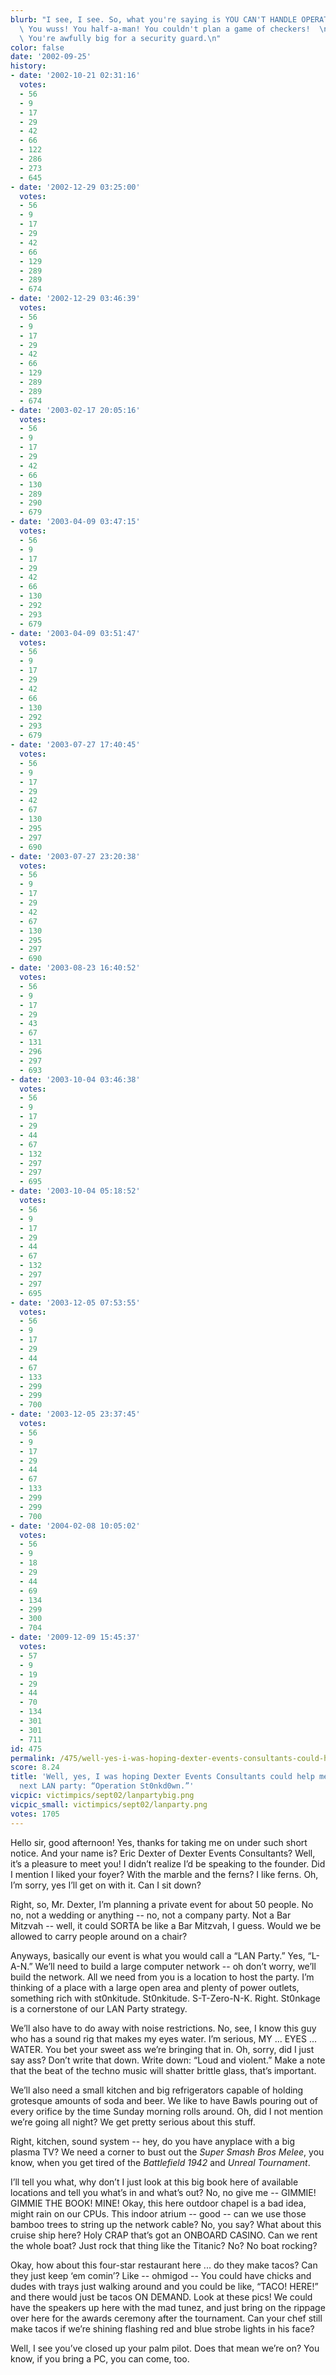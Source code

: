 ```yaml
---
blurb: "I see, I see. So, what you're saying is YOU CAN'T HANDLE OPERATION ST0NKDOWN!?\
  \ You wuss! You half-a-man! You couldn't plan a game of checkers!  \n Whoa, hello.\
  \ You're awfully big for a security guard.\n"
color: false
date: '2002-09-25'
history:
- date: '2002-10-21 02:31:16'
  votes:
  - 56
  - 9
  - 17
  - 29
  - 42
  - 66
  - 122
  - 286
  - 273
  - 645
- date: '2002-12-29 03:25:00'
  votes:
  - 56
  - 9
  - 17
  - 29
  - 42
  - 66
  - 129
  - 289
  - 289
  - 674
- date: '2002-12-29 03:46:39'
  votes:
  - 56
  - 9
  - 17
  - 29
  - 42
  - 66
  - 129
  - 289
  - 289
  - 674
- date: '2003-02-17 20:05:16'
  votes:
  - 56
  - 9
  - 17
  - 29
  - 42
  - 66
  - 130
  - 289
  - 290
  - 679
- date: '2003-04-09 03:47:15'
  votes:
  - 56
  - 9
  - 17
  - 29
  - 42
  - 66
  - 130
  - 292
  - 293
  - 679
- date: '2003-04-09 03:51:47'
  votes:
  - 56
  - 9
  - 17
  - 29
  - 42
  - 66
  - 130
  - 292
  - 293
  - 679
- date: '2003-07-27 17:40:45'
  votes:
  - 56
  - 9
  - 17
  - 29
  - 42
  - 67
  - 130
  - 295
  - 297
  - 690
- date: '2003-07-27 23:20:38'
  votes:
  - 56
  - 9
  - 17
  - 29
  - 42
  - 67
  - 130
  - 295
  - 297
  - 690
- date: '2003-08-23 16:40:52'
  votes:
  - 56
  - 9
  - 17
  - 29
  - 43
  - 67
  - 131
  - 296
  - 297
  - 693
- date: '2003-10-04 03:46:38'
  votes:
  - 56
  - 9
  - 17
  - 29
  - 44
  - 67
  - 132
  - 297
  - 297
  - 695
- date: '2003-10-04 05:18:52'
  votes:
  - 56
  - 9
  - 17
  - 29
  - 44
  - 67
  - 132
  - 297
  - 297
  - 695
- date: '2003-12-05 07:53:55'
  votes:
  - 56
  - 9
  - 17
  - 29
  - 44
  - 67
  - 133
  - 299
  - 299
  - 700
- date: '2003-12-05 23:37:45'
  votes:
  - 56
  - 9
  - 17
  - 29
  - 44
  - 67
  - 133
  - 299
  - 299
  - 700
- date: '2004-02-08 10:05:02'
  votes:
  - 56
  - 9
  - 18
  - 29
  - 44
  - 69
  - 134
  - 299
  - 300
  - 704
- date: '2009-12-09 15:45:37'
  votes:
  - 57
  - 9
  - 19
  - 29
  - 44
  - 70
  - 134
  - 301
  - 301
  - 711
id: 475
permalink: /475/well-yes-i-was-hoping-dexter-events-consultants-could-help-me-plan-for-my-next-lan-party-operation-st0nkd0wn/
score: 8.24
title: 'Well, yes, I was hoping Dexter Events Consultants could help me plan for my
  next LAN party: “Operation St0nkd0wn.”'
vicpic: victimpics/sept02/lanpartybig.png
vicpic_small: victimpics/sept02/lanparty.png
votes: 1705
---
```


Hello sir, good afternoon! Yes, thanks for taking me on under such short
notice. And your name is? Eric Dexter of Dexter Events Consultants?
Well, it’s a pleasure to meet you! I didn’t realize I’d be speaking to
the founder. Did I mention I liked your foyer? With the marble and the
ferns? I like ferns. Oh, I’m sorry, yes I’ll get on with it. Can I sit
down?

Right, so, Mr. Dexter, I’m planning a private event for about 50 people.
No no, not a wedding or anything -- no, not a company party. Not a Bar
Mitzvah -- well, it could SORTA be like a Bar Mitzvah, I guess. Would we
be allowed to carry people around on a chair?

Anyways, basically our event is what you would call a “LAN Party.” Yes,
“L-A-N.” We’ll need to build a large computer network -- oh don’t worry,
we’ll build the network. All we need from you is a location to host the
party. I’m thinking of a place with a large open area and plenty of
power outlets, something rich with st0nkitude. St0nkitude. S-T-Zero-N-K.
Right. St0nkage is a cornerstone of our LAN Party strategy.

We’ll also have to do away with noise restrictions. No, see, I know this
guy who has a sound rig that makes my eyes water. I’m serious, MY ...
EYES ... WATER. You bet your sweet ass we’re bringing that in. Oh,
sorry, did I just say ass? Don’t write that down. Write down: “Loud and
violent.” Make a note that the beat of the techno music will shatter
brittle glass, that’s important.

We’ll also need a small kitchen and big refrigerators capable of holding
grotesque amounts of soda and beer. We like to have Bawls pouring out of
every orifice by the time Sunday morning rolls around. Oh, did I not
mention we’re going all night? We get pretty serious about this stuff.

Right, kitchen, sound system -- hey, do you have anyplace with a big
plasma TV? We need a corner to bust out the *Super Smash Bros Melee*,
you know, when you get tired of the *Battlefield 1942* and *Unreal
Tournament*.

I’ll tell you what, why don’t I just look at this big book here of
available locations and tell you what’s in and what’s out? No, no give
me -- GIMMIE! GIMMIE THE BOOK! MINE! Okay, this here outdoor chapel is a
bad idea, might rain on our CPUs. This indoor atrium -- good -- can we
use those bamboo trees to string up the network cable? No, you say? What
about this cruise ship here? Holy CRAP that’s got an ONBOARD CASINO. Can
we rent the whole boat? Just rock that thing like the Titanic? No? No
boat rocking?

Okay, how about this four-star restaurant here ... do they make tacos?
Can they just keep ‘em comin’? Like -- ohmigod -- You could have chicks
and dudes with trays just walking around and you could be like, “TACO!
HERE!” and there would just be tacos ON DEMAND. Look at these pics! We
could have the speakers up here with the mad tunez, and just bring on
the rippage over here for the awards ceremony after the tournament. Can
your chef still make tacos if we’re shining flashing red and blue strobe
lights in his face?

Well, I see you’ve closed up your palm pilot. Does that mean we’re on?
You know, if you bring a PC, you can come, too.